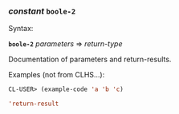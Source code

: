 ### <em>constant</em> <strong>`boole-2`</strong>

Syntax:

<strong>`boole-2`</strong> <em>parameters</em> => <em>return-type</em>

Documentation of parameters and return-results.

Examples (not from CLHS...):

```lisp
CL-USER> (example-code 'a 'b 'c)

'return-result
```
